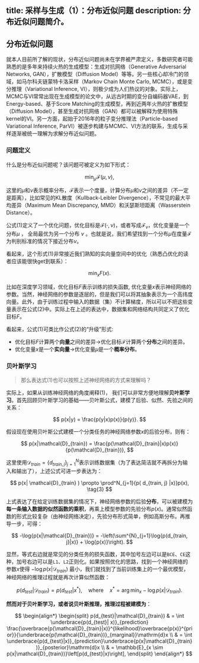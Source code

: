 title: 采样与生成（1）：分布近似问题
description: 分布近似问题简介。
---

## 分布近似问题

就本人目前所了解的现状，分布近似问题尚未在学界被严肃定义，多数研究者可能熟悉的是多年来持续火热的生成模型：生成对抗网络（Generative Adversarial Networks, GAN），扩散模型（Diffusion Model）等等。另一些核心却冷门的领域，如马尔科夫链蒙特卡洛采样（Markov Chain Monte Carlo, MCMC），或是变分推理（Variational Inference, VI），则极少成为人们热议的对象。实际上，MCMC与VI常常出现在生成模型的论文中，从远古时期的变分自编码器VAE，到Energy-based、基于Score Matching的生成模型，再到近两年火热的扩散模型（Diffusion Model），甚至生成对抗网络（GAN）都可以被解释为使用特殊kernel的VI。另一方面，起始于2016年的粒子变分推理法（Particle-based Variational Inference, ParVI）被逐步构建与MCMC、VI方法的联系，生成与采样逐渐被统一理解为求解分布近似问题。

### 问题定义

什么是分布近似问题呢？该问题可被定义为如下形式：

$$
\min_{\mu} \mathcal{F}(\mu, \nu), \tag{1}
$$

这里的$\mu$和$\nu$表示概率分布，$\mathcal{F}$表示一个度量，计算分布$\mu$和$\nu$之间的差异（不一定是距离），比如常见的KL散度（Kullback-Leibler Divergence），不常见的最大平均差异（Maximum Mean Discrepancy, MMD）和沃瑟斯坦距离（Wasserstein Distance）。

公式$(1)$定义了一个优化问题，优化目标是$\mathcal{F}(\cdot, \nu)$，或者写成$\mathcal{F}_{\nu}$，优化变量是一个分布$\mu$ ， 全局最优为另一个分布 $\nu$ 。也就是说，我们希望找到一个分布$\mu$在度量$\mathcal{F}$为判别标准的情况下接近分布$\nu$。

看起来，这个形式$(1)$非常接近我们熟知的实向量空间中的优化（熟悉凸优化的读者应该能很快get到联系）：

$$
\min_{x} F(x). \tag{2}
$$

比如在深度学习领域，优化目标$F$表示训练的损失函数, 优化变量$x$表示神经网络的参数。当然，神经网络的参数是逐层的，但是我们可以将其抽象表示为一个高纬度向量。此外，由于训练过程中输入的数据（集）不计算梯度，所以可以不把这些变量表示在公式$(2)$中。实际上在上述的表达中，数据集和网络结构共同定义了优化目标$F$。

看起来，公式$(1)$可类比作公式$(2)$的“升级”形式:

- 优化目标$F$计算两个**向量**之间的差异$\to$优化目标$\mathcal{F}$计算两个**分布**之间的差异。
- 优化变量$x$是一个**实向量**$\to$优化变量$\mu$是一个**概率分布**。 

### 贝叶斯学习

> 那么表达式$(1)$也可以按照上述神经网络的方式来理解吗？

实际上，如果从训练神经网络的角度阐释$(1)$， 我们可以非常方便地理解**贝叶斯学习**。首先回顾贝叶斯学习的基础——贝叶斯公式，建模了后验、似然、先验之间的关系：

$$
p(x|y) = \frac{p(y|x)p(x)}{p(y)}.
$$

假设现在使用贝叶斯公式建模一个分类任务的神经网络参数$x$的后验分布，则有：

$$
p(x|\mathcal{D}_{train}) = \frac{p(\mathcal{D}_{train}|x)p(x)}{p(\mathcal{D}_{train})},
$$

这里使用$\mathcal{D}_{train} = \{d_{train, j}\}^N_{j=1}$表示训练数据集（为了表达简洁就不再拆分为输入和输出了），上述公式可进一步表达为：

$$
p(x| \mathcal{D}_{train} ) \propto \prod^N_{j=1}{p( d_{train, j} |x)}p(x), \tag{3}
$$

上式表达了在给定训练数据集的情况下，神经网络参数的后验**分布**，可以被建模为**每一条输入数据的似然函数的乘积**，再乘上模型参数的先验分布$p(x)$。通常似然函数的形式比较复杂（由神经网络决定），先验分布形式简单，例如高斯分布。再推导一步，可得：

$$
-\log{p(x|\mathcal{D}_{train})} = -\left(\sum^{N}_{j=1}\log{p(d_{train, j}|x)} + \log{p(x)}\right).
$$

显然，等式右边就是常见的分类任务的损失函数，其中加号左边可以是`BCE`、`CE`这种，加号右边可以是`L1`、`L2`正则化。如果按照优化的思路，找到一个神经网络的参数$x$使得 $-\log{p(x|\mathcal{D}_{train})}$ 最小，我们就找到了当前训练集上的一个最优模型，神经网络的推理过程就是再次计算似然函数：

$$
p(d_{test}|\mathcal{D}_{train}) = p(d_{test}|x^*), \quad \text{where} \quad x^* = \arg\min_{x} -\log{p(x|\mathcal{D}_{train})}.
$$

**然而对于贝叶斯学习，或者说贝叶斯推理，推理过程被建模为**：

$$
\begin{align*}
    \begin{split}
    p(d_{test}|\mathcal{D}_{train}) 
    & = \int \underbrace{p(d_{test}| x)}_{prediction} \frac{\overbrace{p(\mathcal{D}_{train}|x)}^{likelihood}\overbrace{p(x)}^{prior}}{\underbrace{p(\mathcal{D}_{train})}_{marginal}}\mathrm{d}x \\
    & = \int \underbrace{p(d_{test}|x)}_{prediction}\underbrace{p(x|\mathcal{D}_{train})}_{posterior}\mathrm{d}x \\ 
    & = \mathbb{E}_{x \sim p(x|\mathcal{D}_{train})}\left[p(d_{test}|x)\right],
    \end{split}
\end{align*}
$$
